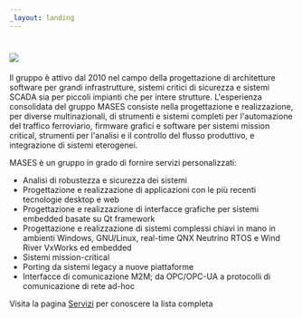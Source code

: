 ```yaml
---
_layout: landing
---
```


# ![ <alt-text> ]( <images/logo_full.png> )

Il gruppo è attivo dal 2010 nel campo della progettazione di architetture software per grandi infrastrutture, sistemi critici di sicurezza e sistemi SCADA sia per piccoli impianti che per intere strutture. L'esperienza consolidata del gruppo MASES consiste nella progettazione e realizzazione, per diverse multinazionali, di strumenti e sistemi completi per l'automazione del traffico ferroviario, firmware grafici e software per sistemi mission critical, strumenti per l'analisi e il controllo del flusso produttivo, e integrazione di sistemi eterogenei.

MASES è un gruppo in grado di fornire servizi personalizzati:

- Analisi di robustezza e sicurezza dei sistemi
- Progettazione e realizzazione di applicazioni con le più recenti tecnologie desktop e web
- Progettazione e realizzazione di interfacce grafiche per sistemi embedded basate su Qt framework
- Progettazione e realizzazione di sistemi complessi chiavi in mano in ambienti Windows, GNU/Linux, real-time QNX Neutrino RTOS e Wind River VxWorks ed embedded  
- Sistemi mission-critical 
- Porting da sistemi legacy a nuove piattaforme
- Interfacce di comunicazione M2M; da OPC/OPC-UA a protocolli di comunicazione di rete ad-hoc

Visita la pagina [Servizi](services_it/index.md) per conoscere la lista completa